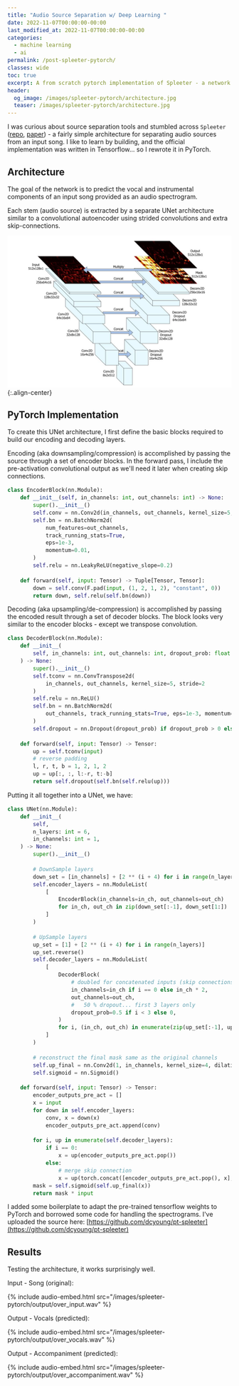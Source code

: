 ```yaml
---
title: "Audio Source Separation w/ Deep Learning "
date: 2022-11-07T00:00:00-00:00
last_modified_at: 2022-11-07T00:00:00-00:00
categories:
  - machine learning
  - ai
permalink: /post-spleeter-pytorch/
classes: wide
toc: true
excerpt: A from scratch pytorch implementation of Spleeter - a network to separate vocal and instrumental tracks from an input song. 
header:
  og_image: /images/spleeter-pytorch/architecture.jpg
  teaser: /images/spleeter-pytorch/architecture.jpg
---
```


I was curious about source separation tools and stumbled across `Spleeter` ([repo](https://github.com/deezer/spleeter), [paper](https://archives.ismir.net/ismir2019/latebreaking/000036.pdf)) - a fairly simple architecture for separating audio sources from an input song. I like to learn by building, and the official implementation was written in Tensorflow... so I rewrote it in PyTorch.

## Architecture

The goal of the network is to predict the vocal and instrumental components of an input song provided as an audio spectrogram.

Each stem (audio source) is extracted by a separate UNet architecture similar to a convolutional autoencoder using strided convolutions and extra skip-connections.

![placeholder](/images/spleeter-pytorch/architecture.jpg){:.align-center}

## PyTorch Implementation

To create this UNet architecture, I first define the basic blocks required to build our encoding and decoding layers. 

Encoding (aka downsampling/compression) is accomplished by passing the source through a set of encoder blocks. In the forward pass, I include the pre-activation convolutional output as we'll need it later when creating skip connections.  

```python
class EncoderBlock(nn.Module):
    def __init__(self, in_channels: int, out_channels: int) -> None:
        super().__init__()
        self.conv = nn.Conv2d(in_channels, out_channels, kernel_size=5, stride=(2, 2))
        self.bn = nn.BatchNorm2d(
            num_features=out_channels,
            track_running_stats=True,
            eps=1e-3,
            momentum=0.01,
        )
        self.relu = nn.LeakyReLU(negative_slope=0.2)

    def forward(self, input: Tensor) -> Tuple[Tensor, Tensor]:
        down = self.conv(F.pad(input, (1, 2, 1, 2), "constant", 0))
        return down, self.relu(self.bn(down))
```

Decoding (aka upsampling/de-compression) is accomplished by passing the encoded result through a set of decoder blocks. The block looks very similar to the encoder blocks - except we transpose convolution.

```python
class DecoderBlock(nn.Module):
    def __init__(
        self, in_channels: int, out_channels: int, dropout_prob: float = 0.0
    ) -> None:
        super().__init__()
        self.tconv = nn.ConvTranspose2d(
            in_channels, out_channels, kernel_size=5, stride=2
        )
        self.relu = nn.ReLU()
        self.bn = nn.BatchNorm2d(
            out_channels, track_running_stats=True, eps=1e-3, momentum=0.01
        )
        self.dropout = nn.Dropout(dropout_prob) if dropout_prob > 0 else nn.Identity()

    def forward(self, input: Tensor) -> Tensor:
        up = self.tconv(input)
        # reverse padding
        l, r, t, b = 1, 2, 1, 2
        up = up[:, :, l:-r, t:-b]
        return self.dropout(self.bn(self.relu(up)))
```

Putting it all together into a UNet, we have:

```python
class UNet(nn.Module):
    def __init__(
        self,
        n_layers: int = 6,
        in_channels: int = 1,
    ) -> None:
        super().__init__()

        # DownSample layers
        down_set = [in_channels] + [2 ** (i + 4) for i in range(n_layers)]
        self.encoder_layers = nn.ModuleList(
            [
                EncoderBlock(in_channels=in_ch, out_channels=out_ch)
                for in_ch, out_ch in zip(down_set[:-1], down_set[1:])
            ]
        )

        # UpSample layers
        up_set = [1] + [2 ** (i + 4) for i in range(n_layers)]
        up_set.reverse()
        self.decoder_layers = nn.ModuleList(
            [
                DecoderBlock(
                    # doubled for concatenated inputs (skip connections)
                    in_channels=in_ch if i == 0 else in_ch * 2,
                    out_channels=out_ch,
                    #   50 % dropout... first 3 layers only
                    dropout_prob=0.5 if i < 3 else 0,
                )
                for i, (in_ch, out_ch) in enumerate(zip(up_set[:-1], up_set[1:]))
            ]
        )

        # reconstruct the final mask same as the original channels
        self.up_final = nn.Conv2d(1, in_channels, kernel_size=4, dilation=2, padding=3)
        self.sigmoid = nn.Sigmoid()

    def forward(self, input: Tensor) -> Tensor:
        encoder_outputs_pre_act = []
        x = input
        for down in self.encoder_layers:
            conv, x = down(x)
            encoder_outputs_pre_act.append(conv)

        for i, up in enumerate(self.decoder_layers):
            if i == 0:
                x = up(encoder_outputs_pre_act.pop())
            else:
                # merge skip connection
                x = up(torch.concat([encoder_outputs_pre_act.pop(), x], axis=1))
        mask = self.sigmoid(self.up_final(x))
        return mask * input
```

I added some boilerplate to adapt the pre-trained tensorflow weights to PyTorch and borrowed some code for handling the spectrograms. I've uploaded the source here: [https://github.com/dcyoung/pt-spleeter](https://github.com/dcyoung/pt-spleeter)

## Results

Testing the architecture, it works surprisingly well.

Input - Song (original): 

{% include audio-embed.html src="/images/spleeter-pytorch/output/over_input.wav" %}

Output - Vocals (predicted):

{% include audio-embed.html src="/images/spleeter-pytorch/output/over_vocals.wav" %}

Output - Accompaniment (predicted):

{% include audio-embed.html src="/images/spleeter-pytorch/output/over_accompaniment.wav" %}
